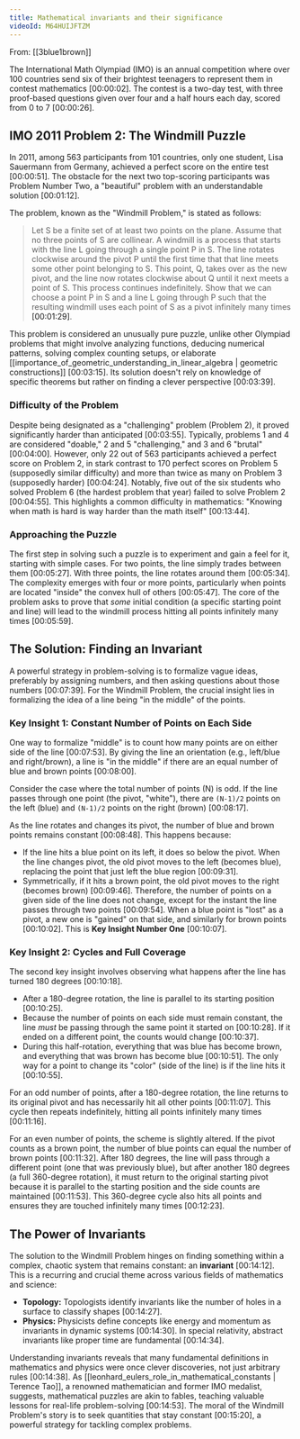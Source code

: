 ```yaml
---
title: Mathematical invariants and their significance
videoId: M64HUIJFTZM
---
```


From: [[3blue1brown]] <br/> 

The International Math Olympiad (IMO) is an annual competition where over 100 countries send six of their brightest teenagers to represent them in contest mathematics <a class="yt-timestamp" data-t="00:00:02">[00:00:02]</a>. The contest is a two-day test, with three proof-based questions given over four and a half hours each day, scored from 0 to 7 <a class="yt-timestamp" data-t="00:00:26">[00:00:26]</a>.

## IMO 2011 Problem 2: The Windmill Puzzle

In 2011, among 563 participants from 101 countries, only one student, Lisa Sauermann from Germany, achieved a perfect score on the entire test <a class="yt-timestamp" data-t="00:00:51">[00:00:51]</a>. The obstacle for the next two top-scoring participants was Problem Number Two, a "beautiful" problem with an understandable solution <a class="yt-timestamp" data-t="00:01:12">[00:01:12]</a>.

The problem, known as the "Windmill Problem," is stated as follows:
> Let S be a finite set of at least two points on the plane. Assume that no three points of S are collinear. A windmill is a process that starts with the line L going through a single point P in S. The line rotates clockwise around the pivot P until the first time that that line meets some other point belonging to S. This point, Q, takes over as the new pivot, and the line now rotates clockwise about Q until it next meets a point of S. This process continues indefinitely. Show that we can choose a point P in S and a line L going through P such that the resulting windmill uses each point of S as a pivot infinitely many times <a class="yt-timestamp" data-t="00:01:29">[00:01:29]</a>.

This problem is considered an unusually pure puzzle, unlike other Olympiad problems that might involve analyzing functions, deducing numerical patterns, solving complex counting setups, or elaborate [[importance_of_geometric_understanding_in_linear_algebra | geometric constructions]] <a class="yt-timestamp" data-t="00:03:15">[00:03:15]</a>. Its solution doesn't rely on knowledge of specific theorems but rather on finding a clever perspective <a class="yt-timestamp" data-t="00:03:39">[00:03:39]</a>.

### Difficulty of the Problem

Despite being designated as a "challenging" problem (Problem 2), it proved significantly harder than anticipated <a class="yt-timestamp" data-t="00:03:55">[00:03:55]</a>. Typically, problems 1 and 4 are considered "doable," 2 and 5 "challenging," and 3 and 6 "brutal" <a class="yt-timestamp" data-t="00:04:00">[00:04:00]</a>. However, only 22 out of 563 participants achieved a perfect score on Problem 2, in stark contrast to 170 perfect scores on Problem 5 (supposedly similar difficulty) and more than twice as many on Problem 3 (supposedly harder) <a class="yt-timestamp" data-t="00:04:24">[00:04:24]</a>. Notably, five out of the six students who solved Problem 6 (the hardest problem that year) failed to solve Problem 2 <a class="yt-timestamp" data-t="00:04:55">[00:04:55]</a>. This highlights a common difficulty in mathematics: "Knowing when math is hard is way harder than the math itself" <a class="yt-timestamp" data-t="00:13:44">[00:13:44]</a>.

### Approaching the Puzzle

The first step in solving such a puzzle is to experiment and gain a feel for it, starting with simple cases. For two points, the line simply trades between them <a class="yt-timestamp" data-t="00:05:27">[00:05:27]</a>. With three points, the line rotates around them <a class="yt-timestamp" data-t="00:05:34">[00:05:34]</a>. The complexity emerges with four or more points, particularly when points are located "inside" the convex hull of others <a class="yt-timestamp" data-t="00:05:47">[00:05:47]</a>. The core of the problem asks to prove that *some* initial condition (a specific starting point and line) will lead to the windmill process hitting all points infinitely many times <a class="yt-timestamp" data-t="00:05:59">[00:05:59]</a>.

## The Solution: Finding an Invariant

A powerful strategy in problem-solving is to formalize vague ideas, preferably by assigning numbers, and then asking questions about those numbers <a class="yt-timestamp" data-t="00:07:39">[00:07:39]</a>. For the Windmill Problem, the crucial insight lies in formalizing the idea of a line being "in the middle" of the points.

### Key Insight 1: Constant Number of Points on Each Side

One way to formalize "middle" is to count how many points are on either side of the line <a class="yt-timestamp" data-t="00:07:53">[00:07:53]</a>. By giving the line an orientation (e.g., left/blue and right/brown), a line is "in the middle" if there are an equal number of blue and brown points <a class="yt-timestamp" data-t="00:08:00">[00:08:00]</a>.

Consider the case where the total number of points (N) is odd. If the line passes through one point (the pivot, "white"), there are `(N-1)/2` points on the left (blue) and `(N-1)/2` points on the right (brown) <a class="yt-timestamp" data-t="00:08:17">[00:08:17]</a>.

As the line rotates and changes its pivot, the number of blue and brown points remains constant <a class="yt-timestamp" data-t="00:08:48">[00:08:48]</a>. This happens because:
*   If the line hits a blue point on its left, it does so below the pivot. When the line changes pivot, the old pivot moves to the left (becomes blue), replacing the point that just left the blue region <a class="yt-timestamp" data-t="00:09:31">[00:09:31]</a>.
*   Symmetrically, if it hits a brown point, the old pivot moves to the right (becomes brown) <a class="yt-timestamp" data-t="00:09:46">[00:09:46]</a>.
Therefore, the number of points on a given side of the line does not change, except for the instant the line passes through two points <a class="yt-timestamp" data-t="00:09:54">[00:09:54]</a>. When a blue point is "lost" as a pivot, a new one is "gained" on that side, and similarly for brown points <a class="yt-timestamp" data-t="00:10:02">[00:10:02]</a>. This is **Key Insight Number One** <a class="yt-timestamp" data-t="00:10:07">[00:10:07]</a>.

### Key Insight 2: Cycles and Full Coverage

The second key insight involves observing what happens after the line has turned 180 degrees <a class="yt-timestamp" data-t="00:10:18">[00:10:18]</a>.
*   After a 180-degree rotation, the line is parallel to its starting position <a class="yt-timestamp" data-t="00:10:25">[00:10:25]</a>.
*   Because the number of points on each side must remain constant, the line *must* be passing through the same point it started on <a class="yt-timestamp" data-t="00:10:28">[00:10:28]</a>. If it ended on a different point, the counts would change <a class="yt-timestamp" data-t="00:10:37">[00:10:37]</a>.
*   During this half-rotation, everything that was blue has become brown, and everything that was brown has become blue <a class="yt-timestamp" data-t="00:10:51">[00:10:51]</a>. The only way for a point to change its "color" (side of the line) is if the line hits it <a class="yt-timestamp" data-t="00:10:55">[00:10:55]</a>.

For an odd number of points, after a 180-degree rotation, the line returns to its original pivot and has necessarily hit all other points <a class="yt-timestamp" data-t="00:11:07">[00:11:07]</a>. This cycle then repeats indefinitely, hitting all points infinitely many times <a class="yt-timestamp" data-t="00:11:16">[00:11:16]</a>.

For an even number of points, the scheme is slightly altered. If the pivot counts as a brown point, the number of blue points can equal the number of brown points <a class="yt-timestamp" data-t="00:11:32">[00:11:32]</a>. After 180 degrees, the line will pass through a different point (one that was previously blue), but after another 180 degrees (a full 360-degree rotation), it must return to the original starting pivot because it is parallel to the starting position and the side counts are maintained <a class="yt-timestamp" data-t="00:11:53">[00:11:53]</a>. This 360-degree cycle also hits all points and ensures they are touched infinitely many times <a class="yt-timestamp" data-t="00:12:23">[00:12:23]</a>.

## The Power of Invariants

The solution to the Windmill Problem hinges on finding something within a complex, chaotic system that remains constant: an **invariant** <a class="yt-timestamp" data-t="00:14:12">[00:14:12]</a>. This is a recurring and crucial theme across various fields of mathematics and science:
*   **Topology:** Topologists identify invariants like the number of holes in a surface to classify shapes <a class="yt-timestamp" data-t="00:14:27">[00:14:27]</a>.
*   **Physics:** Physicists define concepts like energy and momentum as invariants in dynamic systems <a class="yt-timestamp" data-t="00:14:30">[00:14:30]</a>. In special relativity, abstract invariants like proper time are fundamental <a class="yt-timestamp" data-t="00:14:34">[00:14:34]</a>.

Understanding invariants reveals that many fundamental definitions in mathematics and physics were once clever discoveries, not just arbitrary rules <a class="yt-timestamp" data-t="00:14:38">[00:14:38]</a>. As [[leonhard_eulers_role_in_mathematical_constants | Terence Tao]], a renowned mathematician and former IMO medalist, suggests, mathematical puzzles are akin to fables, teaching valuable lessons for real-life problem-solving <a class="yt-timestamp" data-t="00:14:53">[00:14:53]</a>. The moral of the Windmill Problem's story is to seek quantities that stay constant <a class="yt-timestamp" data-t="00:15:20">[00:15:20]</a>, a powerful strategy for tackling complex problems.